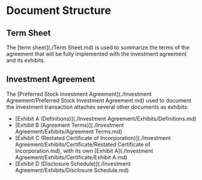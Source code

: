 Document Structure
==================

Term Sheet
----------

The [term sheet](./Term Sheet.md) is used to summarize the terms of the agreement that will be fully implemented with the investment agreement and its exhibits.

Investment Agreement
--------------------

The [Preferred Stock Investment Agreement](./Investment Agreement/Preferred Stock Investment Agreement.md) used to document the investment transaction attaches several other documents as exhibits:

- [Exhibit A (Definitions)](./Investment Agreement/Exhibits/Definitions.md)
- [Exhibit B (Agreement Terms)](./Investment Agreement/Exhibits/Agreement Terms.md)
- [Exhibit C (Restated Certificate of Incorporation)](./Investment Agreement/Exhibits/Certificate/Restated Certificate of Incorporation.md), with its own [Exhibit A](./Investment Agreement/Exhibits/Certificate/Exhibit A.md)
- [Exhibit D (Disclosure Schedule)](./Investment Agreement/Exhibits/Disclosure Schedule.md)
